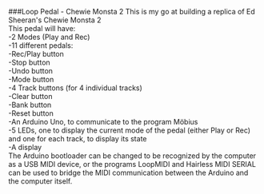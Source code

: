 ###Loop Pedal - Chewie Monsta 2
This is my go at building a replica of Ed Sheeran's Chewie Monsta 2  
This pedal will have:  
  -2 Modes (Play and Rec)  
  -11 different pedals:  
     -Rec/Play button  
     -Stop button  
     -Undo button  
     -Mode button  
     -4 Track buttons (for 4 individual tracks)  
     -Clear button  
     -Bank button  
     -Reset button  
  -An Arduino Uno, to communicate to the program Möbius  
  -5 LEDs, one to display the current mode of the pedal (either Play or Rec) and one for each track, to display its state  
  -A display  
The Arduino bootloader can be changed to be recognized by the computer as a USB MIDI device, or the programs LoopMIDI and Hairless MIDI SERIAL can be used to bridge the MIDI communication between the Arduino and the computer itself.

